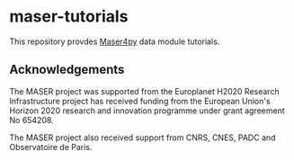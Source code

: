 # maser-tutorials
This repository provdes [Maser4py](https://github.com/maserlib/maser4py) data module tutorials.

## Acknowledgements

The MASER project was supported from the  Europlanet H2020 Research Infrastructure project 
has received funding from the European Union's Horizon 2020 research and innovation programme 
under grant agreement No 654208.

The MASER project also received support from CNRS, CNES, PADC and Observatoire de Paris.
